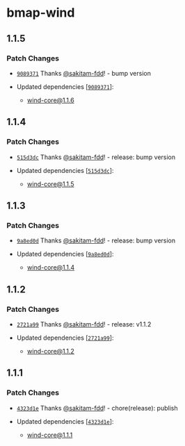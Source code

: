 # bmap-wind

## 1.1.5

### Patch Changes

- [`9089371`](https://github.com/sakitam-fdd/wind-layer/commit/9089371bd2f7afdd074f500cb73fd532695e20b8) Thanks [@sakitam-fdd](https://github.com/sakitam-fdd)! - bump version

- Updated dependencies [[`9089371`](https://github.com/sakitam-fdd/wind-layer/commit/9089371bd2f7afdd074f500cb73fd532695e20b8)]:
  - wind-core@1.1.6

## 1.1.4

### Patch Changes

- [`515d3dc`](https://github.com/sakitam-fdd/wind-layer/commit/515d3dcdc94432b783d3d08a7079d3cc1d722a5f) Thanks [@sakitam-fdd](https://github.com/sakitam-fdd)! - release: bump version

- Updated dependencies [[`515d3dc`](https://github.com/sakitam-fdd/wind-layer/commit/515d3dcdc94432b783d3d08a7079d3cc1d722a5f)]:
  - wind-core@1.1.5

## 1.1.3

### Patch Changes

- [`9a8ed0d`](https://github.com/sakitam-fdd/wind-layer/commit/9a8ed0d298cbb8240d23e81e480e7cf5a046d52c) Thanks [@sakitam-fdd](https://github.com/sakitam-fdd)! - release: bump version

- Updated dependencies [[`9a8ed0d`](https://github.com/sakitam-fdd/wind-layer/commit/9a8ed0d298cbb8240d23e81e480e7cf5a046d52c)]:
  - wind-core@1.1.4

## 1.1.2

### Patch Changes

- [`2721a99`](https://github.com/sakitam-fdd/wind-layer/commit/2721a996e6158e63ee9c98f444f802e229d22f58) Thanks [@sakitam-fdd](https://github.com/sakitam-fdd)! - release: v1.1.2

- Updated dependencies [[`2721a99`](https://github.com/sakitam-fdd/wind-layer/commit/2721a996e6158e63ee9c98f444f802e229d22f58)]:
  - wind-core@1.1.2

## 1.1.1

### Patch Changes

- [`4323d1e`](https://github.com/sakitam-fdd/wind-layer/commit/4323d1ef0334dd30b4ae74d1cd231467a3e81046) Thanks [@sakitam-fdd](https://github.com/sakitam-fdd)! - chore(release): publish

- Updated dependencies [[`4323d1e`](https://github.com/sakitam-fdd/wind-layer/commit/4323d1ef0334dd30b4ae74d1cd231467a3e81046)]:
  - wind-core@1.1.1
